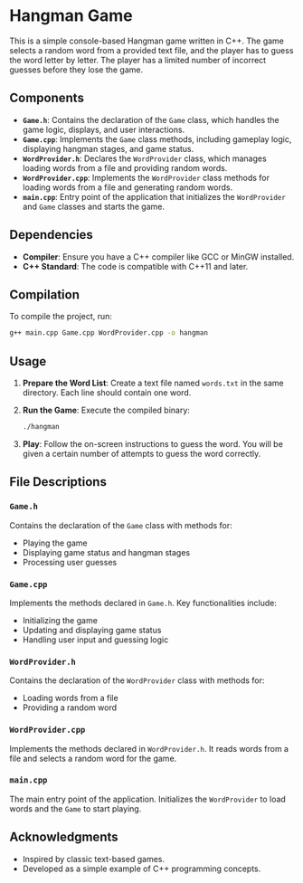 # Hangman Game

This is a simple console-based Hangman game written in C++. The game selects a random word from a provided text file, and the player has to guess the word letter by letter. The player has a limited number of incorrect guesses before they lose the game.

## Components

- **`Game.h`**: Contains the declaration of the `Game` class, which handles the game logic, displays, and user interactions.
- **`Game.cpp`**: Implements the `Game` class methods, including gameplay logic, displaying hangman stages, and game status.
- **`WordProvider.h`**: Declares the `WordProvider` class, which manages loading words from a file and providing random words.
- **`WordProvider.cpp`**: Implements the `WordProvider` class methods for loading words from a file and generating random words.
- **`main.cpp`**: Entry point of the application that initializes the `WordProvider` and `Game` classes and starts the game.

## Dependencies

- **Compiler**: Ensure you have a C++ compiler like GCC or MinGW installed.
- **C++ Standard**: The code is compatible with C++11 and later.

## Compilation

To compile the project, run:

```sh
g++ main.cpp Game.cpp WordProvider.cpp -o hangman
```

## Usage

1. **Prepare the Word List**: Create a text file named `words.txt` in the same directory. Each line should contain one word.

2. **Run the Game**: Execute the compiled binary:

   ```sh
   ./hangman
   ```

3. **Play**: Follow the on-screen instructions to guess the word. You will be given a certain number of attempts to guess the word correctly.

## File Descriptions

### `Game.h`

Contains the declaration of the `Game` class with methods for:
- Playing the game
- Displaying game status and hangman stages
- Processing user guesses

### `Game.cpp`

Implements the methods declared in `Game.h`. Key functionalities include:
- Initializing the game
- Updating and displaying game status
- Handling user input and guessing logic

### `WordProvider.h`

Contains the declaration of the `WordProvider` class with methods for:
- Loading words from a file
- Providing a random word

### `WordProvider.cpp`

Implements the methods declared in `WordProvider.h`. It reads words from a file and selects a random word for the game.

### `main.cpp`

The main entry point of the application. Initializes the `WordProvider` to load words and the `Game` to start playing.

## Acknowledgments

- Inspired by classic text-based games.
- Developed as a simple example of C++ programming concepts.